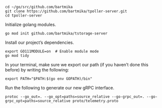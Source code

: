 ```
cd ~/go/src/github.com/bartmika
git clone https://github.com/bartmika/tpoller-server.git
cd tpoller-server
```


Initialize golang modules.

```
go mod init github.com/bartmika/tstorage-server
```

Install our project’s dependencies.

```
export GO111MODULE=on  # Enable module mode
go mod tidy
```

In your terminal, make sure we export our path (if you haven’t done this before) by writing the following:

```
export PATH="$PATH:$(go env GOPATH)/bin"
```

Run the following to generate our new gRPC interface.

```
protoc --go_out=. --go_opt=paths=source_relative --go-grpc_out=. --go-grpc_opt=paths=source_relative proto/telemetry.proto
```
